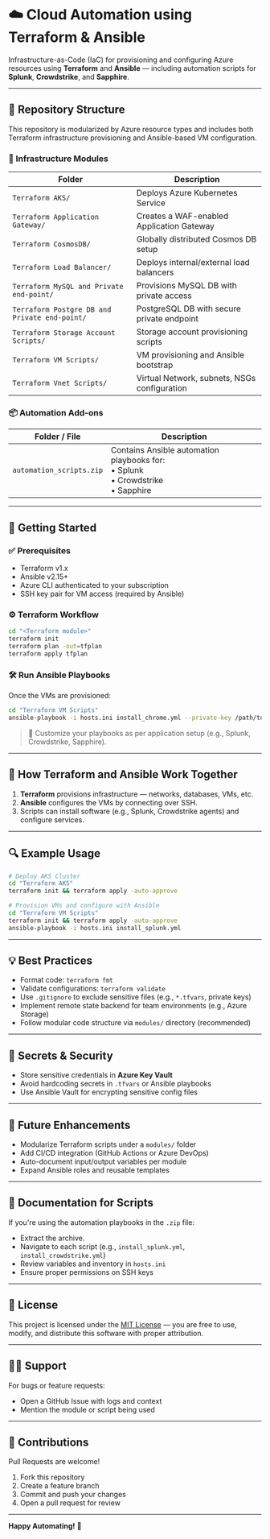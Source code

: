 
# ☁️ Cloud Automation using Terraform & Ansible

Infrastructure-as-Code (IaC) for provisioning and configuring Azure resources using **Terraform** and **Ansible** — including automation scripts for **Splunk**, **Crowdstrike**, and **Sapphire**.

---

## 📁 Repository Structure

This repository is modularized by Azure resource types and includes both Terraform infrastructure provisioning and Ansible-based VM configuration.

### 🔧 Infrastructure Modules

| Folder                                 | Description                                 |
| -------------------------------------- | ------------------------------------------- |
| `Terraform AKS/`                       | Deploys Azure Kubernetes Service            |
| `Terraform Application Gateway/`       | Creates a WAF-enabled Application Gateway   |
| `Terraform CosmosDB/`                  | Globally distributed Cosmos DB setup        |
| `Terraform Load Balancer/`             | Deploys internal/external load balancers    |
| `Terraform MySQL and Private end-point/` | Provisions MySQL DB with private access   |
| `Terraform Postgre DB and Private end-point/` | PostgreSQL DB with secure private endpoint |
| `Terraform Storage Account Scripts/`   | Storage account provisioning scripts        |
| `Terraform VM Scripts/`                | VM provisioning and Ansible bootstrap       |
| `Terraform Vnet Scripts/`              | Virtual Network, subnets, NSGs configuration|

### 📦 Automation Add-ons

| Folder / File                    | Description                                           |
| ------------------------------- | ----------------------------------------------------- |
| `automation_scripts.zip`        | Contains Ansible automation playbooks for:<br>• Splunk<br>• Crowdstrike<br>• Sapphire |

---

## 🚀 Getting Started

### ✅ Prerequisites

- Terraform v1.x
- Ansible v2.15+
- Azure CLI authenticated to your subscription
- SSH key pair for VM access (required by Ansible)

### ⚙️ Terraform Workflow

```bash
cd "<Terraform module>"
terraform init
terraform plan -out=tfplan
terraform apply tfplan
```

### 🛠️ Run Ansible Playbooks

Once the VMs are provisioned:

```bash
cd "Terraform VM Scripts"
ansible-playbook -i hosts.ini install_chrome.yml --private-key /path/to/private_key.pem
```

> 🔄 Customize your playbooks as per application setup (e.g., Splunk, Crowdstrike, Sapphire).

---

## 🧩 How Terraform and Ansible Work Together

1. **Terraform** provisions infrastructure — networks, databases, VMs, etc.
2. **Ansible** configures the VMs by connecting over SSH.
3. Scripts can install software (e.g., Splunk, Crowdstrike agents) and configure services.

---

## 🔍 Example Usage

```bash
# Deploy AKS Cluster
cd "Terraform AKS"
terraform init && terraform apply -auto-approve

# Provision VMs and configure with Ansible
cd "Terraform VM Scripts"
terraform init && terraform apply -auto-approve
ansible-playbook -i hosts.ini install_splunk.yml
```

---

## 💡 Best Practices

- Format code: `terraform fmt`
- Validate configurations: `terraform validate`
- Use `.gitignore` to exclude sensitive files (e.g., `*.tfvars`, private keys)
- Implement remote state backend for team environments (e.g., Azure Storage)
- Follow modular code structure via `modules/` directory (recommended)

---

## 🔐 Secrets & Security

- Store sensitive credentials in **Azure Key Vault**
- Avoid hardcoding secrets in `.tfvars` or Ansible playbooks
- Use Ansible Vault for encrypting sensitive config files

---

## 🧪 Future Enhancements

- Modularize Terraform scripts under a `modules/` folder
- Add CI/CD integration (GitHub Actions or Azure DevOps)
- Auto-document input/output variables per module
- Expand Ansible roles and reusable templates

---

## 📘 Documentation for Scripts

If you're using the automation playbooks in the `.zip` file:

- Extract the archive.
- Navigate to each script (e.g., `install_splunk.yml`, `install_crowdstrike.yml`)
- Review variables and inventory in `hosts.ini`
- Ensure proper permissions on SSH keys

---

## 📝 License

This project is licensed under the [MIT License](https://opensource.org/licenses/MIT) — you are free to use, modify, and distribute this software with proper attribution.

---

## 🙋‍♂️ Support

For bugs or feature requests:

- Open a GitHub Issue with logs and context
- Mention the module or script being used

---

## 🤝 Contributions

Pull Requests are welcome!

1. Fork this repository
2. Create a feature branch
3. Commit and push your changes
4. Open a pull request for review

---

**Happy Automating!** 🚀

